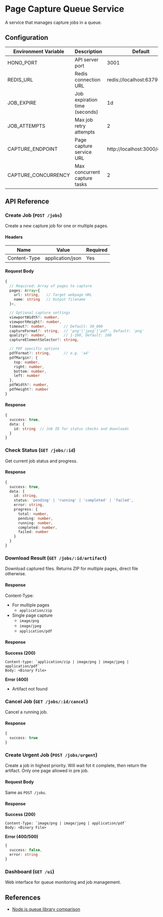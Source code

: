 # Page Capture Queue Service

A service that manages capture jobs in a queue.

## Configuration

| Environment Variable | Description                   | Default                       |
| -------------------- | ----------------------------- | ----------------------------- |
| HONO_PORT            | API server port               | 3001                          |
| REDIS_URL            | Redis connection URL          | redis://localhost:6379        |
| JOB_EXPIRE           | Job expiration time (seconds) | 1d                            |
| JOB_ATTEMPTS         | Max job retry attempts        | 2                             |
| CAPTURE_ENDPOINT     | Page capture service URL      | http://localhost:3000/capture |
| CAPTURE_CONCURRENCY  | Max concurrent capture tasks  | 2                             |

## API Reference

### Create Job (`POST /jobs`)

Create a new capture job for one or multiple pages.

#### Headers

| Name         | Value            | Required |
| ------------ | ---------------- | -------- |
| Content-Type | application/json | Yes      |

#### Request Body

```typescript
{
  // Required: Array of pages to capture
  pages: Array<{
    url: string,   // Target webpage URL
    name: string   // Output filename
  }>,

  // Optional capture settings
  viewportWidth?: number,
  viewportHeight?: number,
  timeout?: number,        // Default: 30_000
  captureFormat?: string,  // 'png'|'jpeg'|'pdf', Default: 'png'
  quality?: number,        // 1-100, Default: 100
  captureElementSelector?: string,

  // PDF specific options
  pdfFormat?: string,      // e.g. 'a4'
  pdfMargin?: {
    top: number,
    right: number,
    bottom: number,
    left: number
  },
  pdfWidth?: number,
  pdfHeight?: number
}
```

#### Response

```typescript
{
  success: true,
  data: {
    id: string  // Job ID for status checks and downloads
  }
}
```

### Check Status (`GET /jobs/:id`)

Get current job status and progress.

#### Response

```typescript
{
  success: true,
  data: {
    id: string,
    status: 'pending' | 'running' | 'completed' | 'failed',
    error: string,
    progress: {
      total: number,
      pending: number,
      running: number,
      completed: number,
      failed: number
    }
  }
}
```

### Download Result (`GET /jobs/:id/artifact`)

Download captured files. Returns ZIP for multiple pages, direct file otherwise.

#### Response

Content-Type:

- For multiple pages
  - `application/zip`
- Single page capture
  - `image/png`
  - `image/jpeg`
  - `application/pdf`

#### Response

**Success (200)**

```http
Content-type: `application/zip | image/png | image/jpeg | application/pdf`
Body: <Binary File>
```

**Error (400)**

- Artifact not found

### Cancel Job (`GET /jobs/:id/cancel`)

Cancel a running job.

#### Response

```typescript
{
  success: true
}
```

### Create Urgent Job (`POST /jobs/urgent`)

Create a job in highest priority. Will wait fot it complete, then return the artifact. Only one page allowed in pre job.

#### Request Body

Same as `POST /jobs`.

#### Response

**Success (200)**

```
Content-Type: `image/png | image/jpeg | application/pdf`
Body: <Binary File>
```

**Error (400/500)**

```typescript
{
  success: false,
  error: string
}
```

### Dashboard (`GET /ui`)

Web interface for queue monitoring and job management.

## References

- [Node.js queue library comparison](https://npm-compare.com/agenda,bee-queue,bull,bullmq,kue)

